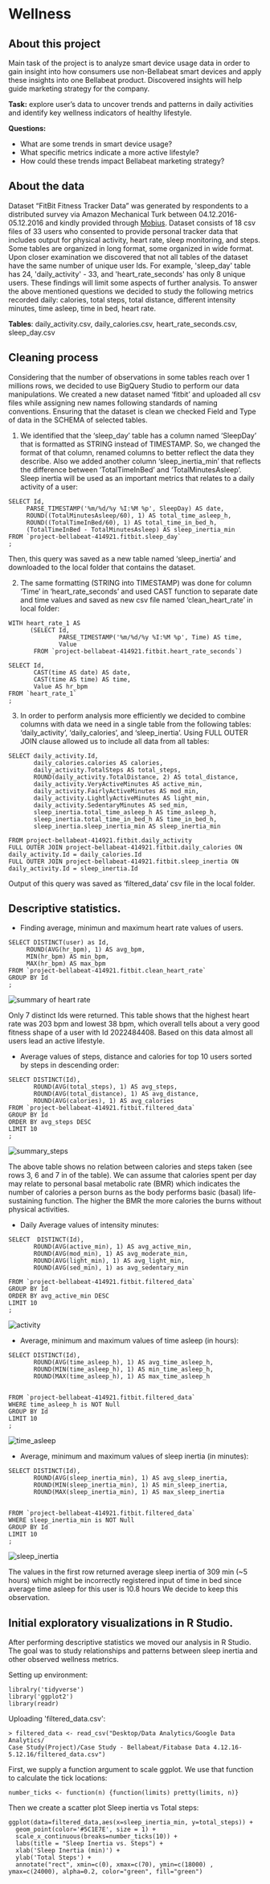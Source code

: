 # Wellness

## About this project
Main task of the project is to analyze smart device usage data in order to gain insight into how consumers use non-Bellabeat smart
devices and apply these insights into one Bellabeat product. Discovered insights will help guide marketing strategy for the company. 

**Task:** explore user’s data to uncover trends and patterns in daily activities and identify key wellness indicators of healthy lifestyle.

**Questions:**
 - What are some trends in smart device usage?
 - What specific metrics indicate a more active lifestyle?
 - How could these trends impact Bellabeat marketing strategy?

## About the data
Dataset “FitBit Fitness Tracker Data” was generated by respondents to a distributed survey via Amazon Mechanical Turk between 04.12.2016-05.12.2016 and  kindly provided through [Mobius](https://www.kaggle.com/datasets/arashnic/fitbit?select=Fitabase+Data+4.12.16-5.12.16). Dataset consists of 18 csv files of 33 users who consented to provide personal tracker data that includes output for physical activity, heart rate, sleep monitoring, and  steps. Some tables are organized in long format, some organized in wide format. Upon closer examination we discovered that not all tables of the dataset have the same number of unique user Ids. For example, 'sleep_day' table has 24, 'daily_activity' - 33, and 'heart_rate_seconds' has only 8 unique users. These findings will limit some aspects of further analysis. To answer the above mentioned questions we decided to study the following metrics recorded daily: calories, total steps, total distance, different intensity minutes, time asleep, time in bed, heart rate.

**Tables**: daily_activity.csv, daily_calories.csv, heart_rate_seconds.csv, sleep_day.csv


## Cleaning process 
Considering that the number of observations in some tables reach over 1 millions rows, we decided to use BigQuery Studio to perform our data manipulations. We created a new dataset named ‘fitbit’ and uploaded all csv files while assigning new names following standards of naming conventions. Ensuring that the dataset is clean we checked Field and Type of data in the SCHEMA of selected tables. 
1. We identified that the ‘sleep_day’ table has a column named ‘SleepDay’ that is formatted as STRING instead of TIMESTAMP. So, we changed the format of that column, renamed columns to better reflect the data they describe. Also we added another column ‘sleep_inertia_min’ that reflects the difference between ‘TotalTimeInBed’  and ‘TotalMinutesAsleep’. Sleep inertia will be used as an important metrics that relates to a daily activity of a user:

```
SELECT Id,
     PARSE_TIMESTAMP('%m/%d/%y %I:%M %p', SleepDay) AS date,
     ROUND((TotalMinutesAsleep/60), 1) AS total_time_asleep_h,
     ROUND((TotalTimeInBed/60), 1) AS total_time_in_bed_h,
     (TotalTimeInBed - TotalMinutesAsleep) AS sleep_inertia_min
FROM `project-bellabeat-414921.fitbit.sleep_day`
;
```

Then, this query was saved as a new table named ‘sleep_inertia’ and downloaded to the local folder that contains the dataset.

2. The same formatting (STRING into TIMESTAMP) was done for column ‘Time’ in ‘heart_rate_seconds’ and used CAST function to separate date and time values and saved as new csv file named  ‘clean_heart_rate’ in local folder:

```
WITH heart_rate_1 AS
      (SELECT Id,
              PARSE_TIMESTAMP('%m/%d/%y %I:%M %p', Time) AS time,
              Value
       FROM `project-bellabeat-414921.fitbit.heart_rate_seconds`)

SELECT Id,
       CAST(time AS date) AS date,
       CAST(time AS time) AS time,
       Value AS hr_bpm
FROM `heart_rate_1`
;
```


3. In order to perform analysis more efficiently we decided to combine columns with data we need in a single table from the following tables: ‘daily_activity’, ‘daily_calories’, and ‘sleep_inertia’. Using FULL OUTER JOIN clause allowed us  to include all data from all tables:

```
SELECT daily_activity.Id, 
       daily_calories.calories AS calories,
       daily_activity.TotalSteps AS total_steps,
       ROUND(daily_activity.TotalDistance, 2) AS total_distance,
       daily_activity.VeryActiveMinutes AS active_min,
       daily_activity.FairlyActiveMinutes AS mod_min,
       daily_activity.LightlyActiveMinutes AS light_min,
       daily_activity.SedentaryMinutes AS sed_min,
       sleep_inertia.total_time_asleep_h AS time_asleep_h,
       sleep_inertia.total_time_in_bed_h AS time_in_bed_h,
       sleep_inertia.sleep_inertia_min AS sleep_inertia_min

FROM project-bellabeat-414921.fitbit.daily_activity
FULL OUTER JOIN project-bellabeat-414921.fitbit.daily_calories ON daily_activity.Id = daily_calories.Id
FULL OUTER JOIN project-bellabeat-414921.fitbit.sleep_inertia ON daily_activity.Id = sleep_inertia.Id
```

Output of this query was saved as ‘filtered_data’ csv file in the local folder.


## Descriptive statistics. 
- Finding average, minimun and maximum heart rate values of users. 

```
SELECT DISTINCT(user) as Id, 
     ROUND(AVG(hr_bpm), 1) AS avg_bpm,
     MIN(hr_bpm) AS min_bpm,
     MAX(hr_bpm) AS max_bpm
FROM `project-bellabeat-414921.fitbit.clean_heart_rate`
GROUP BY Id
;
```

![summary of heart rate](summary_hr.png)

Only 7 distinct Ids were returned. This table shows that the highest heart rate was  203 bpm and lowest 38 bpm, which overall tells about a very good fitness shape of a user with Id 2022484408. 
Based on this data almost all users lead an active lifestyle.


- Average values of steps, distance and calories for top 10 users sorted by steps in descending order:

```
SELECT DISTINCT(Id),
       ROUND(AVG(total_steps), 1) AS avg_steps,
       ROUND(AVG(total_distance), 1) AS avg_distance,
       ROUND(AVG(calories), 1) AS avg_calories
FROM `project-bellabeat-414921.fitbit.filtered_data`
GROUP BY Id
ORDER BY avg_steps DESC
LIMIT 10
;
```
![summary_steps](summary_steps_dist.png)

The above table shows no relation between calories and steps taken (see rows 3, 6 and 7 in of the table). We can assume that calories spent per day may relate to personal basal metabolic rate (BMR) which indicates the number of calories a person burns as the body performs basic (basal) life-sustaining function. The higher the BMR the more calories the burns without  physical activities.


- Daily Average values of intensity minutes:

```
SELECT  DISTINCT(Id),
       ROUND(AVG(active_min), 1) AS avg_active_min,
       ROUND(AVG(mod_min), 1) AS avg_moderate_min,
       ROUND(AVG(light_min), 1) AS avg_light_min,
       ROUND(AVG(sed_min), 1) as avg_sedentary_min

FROM `project-bellabeat-414921.fitbit.filtered_data`
GROUP BY Id
ORDER BY avg_active_min DESC
LIMIT 10
;
```
![activity](summary_activity.png)


- Average, minimum and maximum values of time asleep (in hours):
```
SELECT DISTINCT(Id),
       ROUND(AVG(time_asleep_h), 1) AS avg_time_asleep_h,
       ROUND(MIN(time_asleep_h), 1) AS min_time_asleep_h,
       ROUND(MAX(time_asleep_h), 1) AS max_time_asleep_h


FROM `project-bellabeat-414921.fitbit.filtered_data`
WHERE time_asleep_h is NOT Null
GROUP BY Id
LIMIT 10
;
```
![time_asleep](summary_sleep.png)


- Average, minimum and maximum values of sleep inertia (in minutes):

```
SELECT DISTINCT(Id),
       ROUND(AVG(sleep_inertia_min), 1) AS avg_sleep_inertia,
       ROUND(MIN(sleep_inertia_min), 1) AS min_sleep_inertia,
       ROUND(MAX(sleep_inertia_min), 1) AS max_sleep_inertia


FROM `project-bellabeat-414921.fitbit.filtered_data`
WHERE sleep_inertia_min is NOT Null
GROUP BY Id
LIMIT 10
;
```
![sleep_inertia](summary_sleep_inertia.png)

The values in the first row returned average sleep inertia of 309 min (~5 hours) which might be incorrectly registered input of time in bed since average time asleep for this user is 10.8 hours
We decide to keep this observation. 



## Initial exploratory visualizations in R Studio.
After performing descriptive statistics we moved our analysis in R Studio. 
The goal was to study relationships and patterns between sleep inertia and other observed wellness metrics.

Setting up environment:
```
libralry('tidyverse')
library('ggplot2')
library(readr)
```

Uploading 'filtered_data.csv':
```
> filtered_data <- read_csv("Desktop/Data Analytics/Google Data Analytics/
Case Study(Project)/Case Study - Bellabeat/Fitabase Data 4.12.16-5.12.16/filtered_data.csv")
```

First, we supply a function argument to scale ggplot. We use that function to calculate the tick locations:
```
number_ticks <- function(n) {function(limits) pretty(limits, n)}
```
Then we create a scatter plot Sleep inertia vs Total steps:
```
ggplot(data=filtered_data,aes(x=sleep_inertia_min, y=total_steps)) + 
  geom_point(color='#5C1E7E', size = 1) +
  scale_x_continuous(breaks=number_ticks(10)) +
  labs(title = "Sleep Inertia vs. Steps") +
  xlab('Sleep Inertia (min)') +
  ylab('Total Steps') +
  annotate("rect", xmin=c(0), xmax=c(70), ymin=c(18000) , ymax=c(24000), alpha=0.2, color="green", fill="green")
```



